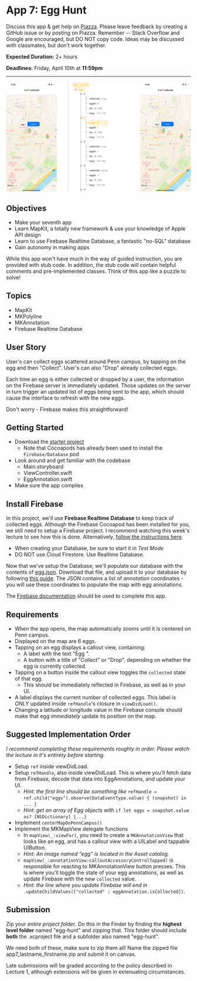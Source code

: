 # App 7: Egg Hunt

Discuss this app & get help on [Piazza](tiny.cc/cis195-piazza).
Please leave feedback by creating a GitHub issue or by posting on Piazza.
Remember -- Stack Overflow and Google are encouraged, but DO NOT copy code. Ideas may be discussed with classmates, but don't work together.

**Expected Duration:** 2+ hours

**Deadlines:** Friday, April 10th at **11:59pm**

- - - -

![](/apps/app-7/assets/fig1.png?raw=true)

## Objectives
* Make your seventh app
* Learn MapKit, a totally new framework & use your knowledge of Apple API design
* Learn to use Firebase Realtime Database, a fantastic "no-SQL" database
* Gain autonomy in making apps

While this app won't have much in the way of guided instruction, you are provided with stub code. In addition, the stub code will contain helpful comments and pre-implemented classes. Think of this app like a puzzle to solve!

## Topics
* MapKit
* MKPolyline
* MKAnnotation
* Firebase Realtime Database

## User Story
User's can collect eggs scattered around Penn campus, by tapping on the egg and then "Collect". User's can also "Drop" already collected eggs.

Each time an egg is either collected or dropped by a user, the information on the Firebase server is immediately updated. Those updates on the server in turn trigger an updated list of eggs being sent to the app, which should cause the interface to refresh with the new eggs.

Don't worry - Firebase makes this straightforward!

## Getting Started
* Download the [starter project](egg-hunt.zip)
    - Note that Cocoapods has already been used to install the `Firebase/Database` pod
* Look around and get familiar with the codebase
    - Main.storyboard
    - ViewController.swift
    - EggAnnotation.swift
* Make sure the app compiles

## Install Firebase
In this project, we'll use **Firebase Realtime Database** to keep track of collected eggs. Although the Firebase Cocoapod has been installed for you, we still need to setup a Firebase project. I recommend watching this week's lecture to see how this is done. Alternatively, [follow the instructions here](https://firebase.google.com/docs/database/ios/start).
* When creating your Database, be sure to start it in *Test Mode*
* DO NOT use Cloud Firestore. Use Realtime Database.

Now that we've setup the Database, we'll populate our database with the contents of [egg.json](eggs.json). Download that file, and upload it to your database by following [this guide](https://support.google.com/firebase/answer/6386780?hl=en). The JSON contains a list of *annotation* coordinates - you will use these coordinates to populate the map with egg annotations.

The [Firebase documentation](https://firebase.google.com/docs/database/ios/read-and-write) should be used to complete this app.

## Requirements
* When the app opens, the map automatically zooms until it is centered on Penn campus.
* Displayed on the map are 6 eggs.
* Tapping on an egg displays a callout view, containing:
    - A label with the text "Egg <ID>".
    - A button with a title of "Collect" or "Drop", depending on whether the egg is currently collected.
* Tapping on a button inside the callout view toggles the `collected` state of that egg.
    - This should be immediately reflected in Firebase, as well as in your UI.
* A label displays the current number of collected eggs. This label is *ONLY* updated inside `refHandle`'s closure in `viewDidLoad()`.
* Changing a latitude or longitude value in the Firebase console should make that egg *immediately* update its position on the map.

## Suggested Implementation Order
*I recommend completing these requirements roughly in order. Please watch the lecture in it's entirety before starting.*

* Setup `ref` inside viewDidLoad.
* Setup `refHandle`, also inside viewDidLoad. This is where you'll fetch data from Firebase, decode that data into EggAnnotations, and update your UI.
    - *Hint: the first line should be something like* `refHandle = ref.child("eggs").observe(DataEventType.value) { (snapshot) in ... }`
    - *Hint: get an array of Egg objects with* `if let eggs = snapshot.value as? [NSDictionary] {...}`
* Implement `centerMapOnPennCampus()`
* Implement the MKMapView delegate functions
    - In `mapView(_:viewFor)`, you need to create a `MKAnnotationView` that looks like an egg, and has a callout view with a UILabel and tappable UIButton.
    - *Hint: An image named "egg" is located in the Asset catalog.*
    - `mapView(_:annotationView:calloutAccessoryControlTapped)` is responsible for reacting to MKAnnotationView button presses. This is where you'll toggle the state of your egg annotations, as well as update Firebase with the new `collected` value.
    - *Hint: the line where you update Firebase will end in* `.updateChildValues(["collected" : eggAnnotation.isCollected])`.

## Submission
Zip your *entire project folder*. Do this in the Finder by finding the **highest level folder** named "egg-hunt" and zipping that. This folder should include **both** the .xcproject file and a subfolder also named "egg-hunt". 

We need both of these, make sure to zip them all! Name the zipped file app7_lastname_firstname.zip and submit it on canvas.

Late submissions will be graded according to the policy described in Lecture 1, although extensions will be given in extenuating circumstances.
